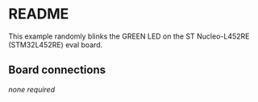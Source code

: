 # README

This example randomly blinks the GREEN LED on the ST Nucleo-L452RE
(STM32L452RE) eval board.

## Board connections

*none required*

